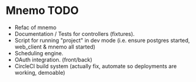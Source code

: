 # Mnemo TODO

- Refac of mnemo
- Documentation / Tests for controllers (fixtures).
- Script for running "project" in dev mode (i.e. ensure postgres started, web_client & mnemo all started)
- Scheduling engine.
- OAuth integration. (front/back)
- CircleCI build system (actually fix, automate so deployments are working, demoable)
